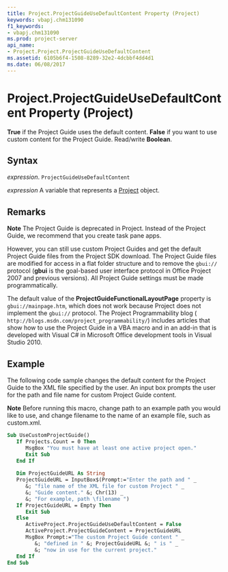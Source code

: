 ```yaml
---
title: Project.ProjectGuideUseDefaultContent Property (Project)
keywords: vbapj.chm131090
f1_keywords:
- vbapj.chm131090
ms.prod: project-server
api_name:
- Project.Project.ProjectGuideUseDefaultContent
ms.assetid: 6105b6f4-1508-8289-32e2-4dcbbf4dd4d1
ms.date: 06/08/2017
---
```



# Project.ProjectGuideUseDefaultContent Property (Project)

 **True** if the Project Guide uses the default content. **False** if you want to use custom content for the Project Guide. Read/write **Boolean**.


## Syntax

 _expression_. `ProjectGuideUseDefaultContent`

 _expression_ A variable that represents a [Project](./Project(enumerations).md) object.


## Remarks


 **Note**  The Project Guide is deprecated in Project. Instead of the Project Guide, we recommend that you create task pane apps.

However, you can still use custom Project Guides and get the default Project Guide files from the Project SDK download. The Project Guide files are modified for access in a flat folder structure and to remove the  `gbui://` protocol (**gbui** is the goal-based user interface protocol in Office Project 2007 and previous versions). All Project Guide settings must be made programmatically.

The default value of the  **ProjectGuideFunctionalLayoutPage** property is `gbui://mainpage.htm`, which does not work because Project does not implement the  `gbui://` protocol. The Project Programmability blog ( `http://blogs.msdn.com/project_programmability/`) includes articles that show how to use the Project Guide in a VBA macro and in an add-in that is developed with Visual C# in Microsoft Office development tools in Visual Studio 2010.


## Example

The following code sample changes the default content for the Project Guide to the XML file specified by the user. An input box prompts the user for the path and file name for custom Project Guide content.




 **Note**  Before running this macro, change path to an example path you would like to use, and change filename to the name of an example file, such as custom.xml.




```vb
Sub UseCustomProjectGuide() 
   If Projects.Count = 0 Then 
      MsgBox "You must have at least one active project open." 
      Exit Sub 
   End If 
 
   Dim ProjectGuideURL As String 
   ProjectGuideURL = InputBox$(Prompt:="Enter the path and " _ 
      &; "file name of the XML file for custom Project " _ 
      &; "Guide content." &; Chr(13) _ 
      &; "For example, path \filename ") 
   If ProjectGuideURL = Empty Then 
      Exit Sub 
   Else 
      ActiveProject.ProjectGuideUseDefaultContent = False 
      ActiveProject.ProjectGuideContent = ProjectGuideURL 
      MsgBox Prompt:="The custom Project Guide content " _ 
         &; "defined in " &; ProjectGuideURL &; " is " _ 
         &; "now in use for the current project." 
   End If 
End Sub
```



